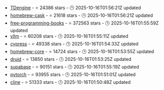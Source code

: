 - [TDengine](https://github.com/taosdata/TDengine) - ⭐ 24386 stars - 🕒 2025-10-16T01:56:21Z updated
- [homebrew-cask](https://github.com/Homebrew/homebrew-cask) - ⭐ 21618 stars - 🕒 2025-10-16T01:56:21Z updated
- [free-programming-books](https://github.com/EbookFoundation/free-programming-books) - ⭐ 372563 stars - 🕒 2025-10-16T01:55:59Z updated
- [vllm](https://github.com/vllm-project/vllm) - ⭐ 60208 stars - 🕒 2025-10-16T01:55:11Z updated
- [cypress](https://github.com/cypress-io/cypress) - ⭐ 49338 stars - 🕒 2025-10-16T01:54:33Z updated
- [homebrew-core](https://github.com/Homebrew/homebrew-core) - ⭐ 14724 stars - 🕒 2025-10-16T01:53:55Z updated
- [druid](https://github.com/apache/druid) - ⭐ 13850 stars - 🕒 2025-10-16T01:53:25Z updated
- [supabase](https://github.com/supabase/supabase) - ⭐ 90151 stars - 🕒 2025-10-16T01:55:19Z updated
- [pytorch](https://github.com/pytorch/pytorch) - ⭐ 93955 stars - 🕒 2025-10-16T01:51:01Z updated
- [cline](https://github.com/cline/cline) - ⭐ 51333 stars - 🕒 2025-10-16T01:50:48Z updated
